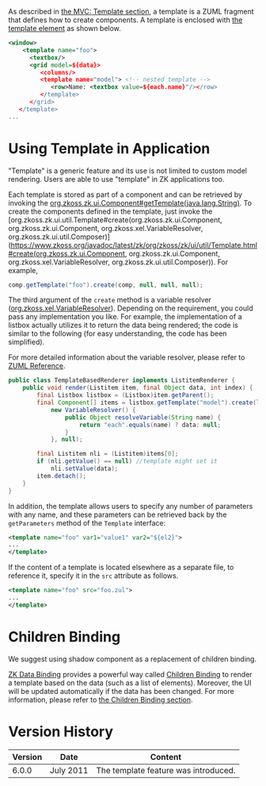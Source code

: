 As described in [the MVC: Template section]({{site.baseurl}}/zk_dev_ref/mvc/view/template), a
template is a ZUML fragment that defines how to create components. A
template is enclosed with [the template element](ZUML_Reference/ZUML/Elements/template) as shown
below.

```xml
<window>
    <template name="foo">
      <textbox/>
      <grid model=${data}>
         <columns/>
         <template name="model"> <!-- nested template -->
            <row>Name: <textbox value=${each.name}"/></row>
         </template>
      </grid>
   </template>
...
```

# Using Template in Application

"Template" is a generic feature and its use is not limited to custom
model rendering. Users are able to use "template" in ZK applications
too.

Each template is stored as part of a component and can be retrieved by
invoking the
[org.zkoss.zk.ui.Component#getTemplate(java.lang.String)](https://www.zkoss.org/javadoc/latest/zk/org/zkoss/zk/ui/Component.html#getTemplate(java.lang.String)).
To create the components defined in the template, just invoke the
[org.zkoss.zk.ui.util.Template#create(org.zkoss.zk.ui.Component, org.zkoss.zk.ui.Component, org.zkoss.xel.VariableResolver, org.zkoss.zk.ui.util.Composer)](https://www.zkoss.org/javadoc/latest/zk/org/zkoss/zk/ui/util/Template.html#create(org.zkoss.zk.ui.Component, org.zkoss.zk.ui.Component, org.zkoss.xel.VariableResolver, org.zkoss.zk.ui.util.Composer)).
For example,

```java
comp.getTemplate("foo").create(comp, null, null, null);
```

The third argument of the `create` method is a variable resolver
([org.zkoss.xel.VariableResolver](https://www.zkoss.org/javadoc/latest/zk/org/zkoss/xel/VariableResolver.html)).
Depending on the requirement, you could pass any implementation you
like. For example, the implementation of a listbox actually utilizes it
to return the data being rendered; the code is similar to the following
(for easy understanding, the code has been simplified).

For more detailed information about the variable resolver, please refer
to [ZUML Reference](ZUML_Reference/ZUML/Processing_Instructions/variable-resolver).

```java
public class TemplateBasedRenderer implements ListitemRenderer {
    public void render(Listitem item, final Object data, int index) {
        final Listbox listbox = (Listbox)item.getParent();
        final Component[] items = listbox.getTemplate("model").create(listbox, item,
            new VariableResolver() {
                public Object resolveVariable(String name) {
                    return "each".equals(name) ? data: null;
                }
            }, null);

        final Listitem nli = (Listitem)items[0];
        if (nli.getValue() == null) //template might set it
            nli.setValue(data);
        item.detach();
    }
}
```

In addition, the template allows users to specify any number of
parameters with any name, and these parameters can be retrieved back by
the `getParameters` method of the `Template` interface:

```xml
<template name="foo" var1="value1" var2="${el2}">
...
</template>
```

If the content of a template is located elsewhere as a separate file, to
reference it, specify it in the `src` attribute as follows.

```xml
<template name="foo" src="foo.zul">
...
</template>
```

# Children Binding

We suggest using shadow component
[<forEach>](http://books.zkoss.org/zk-mvvm-book/8.0/shadow_elements/iterate_collections.html)
as a replacement of children binding.

[ ZK Data Binding]({{site.baseurl}}/zk_dev_ref/mvvm/data_binding) provides
a powerful way called [Children Binding]({{site.baseurl}}/zk_dev_ref/mvvm/data_binding/children_binding)
to render a template based on the data (such as a list of elements).
Moreover, the UI will be updated automatically if the data has been
changed. For more information, please refer to [the Children Binding section]({{site.baseurl}}/zk_dev_ref/mvvm/data_binding/children_binding).

# Version History

| Version | Date      | Content                              |
|---------|-----------|--------------------------------------|
| 6.0.0   | July 2011 | The template feature was introduced. |
